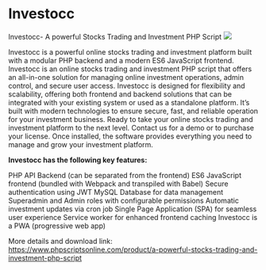 # Investocc
Investocc- A powerful Stocks Trading and Investment PHP Script
<img src="https://www.phpscriptsonline.com/frontend/assets/templates/PHP-investment-software.jpg"><br>

Investocc is a powerful online stocks trading and investment platform built with a modular PHP backend and a modern ES6 JavaScript frontend. Investocc is an online stocks trading and investment PHP script that offers an all-in-one solution for managing online investment operations, admin control, and secure user access. Investocc is designed for flexibility and scalability, offering both frontend and backend solutions that can be integrated with your existing system or used as a standalone platform. It’s built with modern technologies to ensure secure, fast, and reliable operation for your investment business. Ready to take your online stocks trading and investment platform to the next level. Contact us for a demo or to purchase your license. Once installed, the software provides everything you need to manage and grow your investment platform.

<b>Investocc has the following key features:</b>

PHP API Backend (can be separated from the frontend)
ES6 JavaScript frontend (bundled with Webpack and transpiled with Babel)
Secure authentication using JWT
MySQL Database for data management
Superadmin and Admin roles with configurable permissions
Automatic investment updates via cron job
Single Page Application (SPA) for seamless user experience
Service worker for enhanced frontend caching
Investocc is a PWA (progressive web app)

More details and download link:
https://www.phpscriptsonline.com/product/a-powerful-stocks-trading-and-investment-php-script
